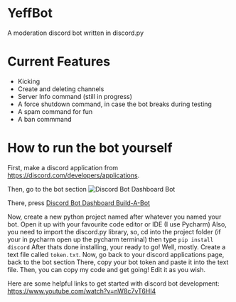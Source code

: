 # YeffBot
A moderation discord bot written in discord.py

# Current Features
* Kicking
* Create and deleting channels
* Server Info command (still in progress)
* A force shutdown command, in case the bot breaks during testing
* A spam command for fun
* A ban commmand
 
 
# How to run the bot yourself

First, make a discord application from https://discord.com/developers/applications.

Then, go to the bot section
![Discord Bot Dashboard Bot](https://imgur.com/a/yzMhNy3)

There, press
[Discord Bot Dashboard Build-A-Bot](https://imgur.com/35beGhA)


Now, create a new python project named after whatever you named your bot. Open it up with your favourite code editor or IDE (I use Pycharm)
Also, you need to import the discord.py library, so, cd into the project folder (if your in pycharm open up the pycharm terminal) then type
`pip install discord`
After thats done installing, your ready to go! Well, mostly. Create a text file called `token.txt`. 
Now, go back to your discord applications page, back to the bot section
There, copy your bot token and paste it into the text file.
Then, you can copy my code and get going! Edit it as you wish.

Here are some helpful links to get started with discord bot development:
https://www.youtube.com/watch?v=nW8c7vT6Hl4
